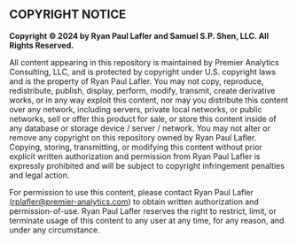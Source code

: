 ## COPYRIGHT NOTICE

**Copyright © 2024 by Ryan Paul Lafler and Samuel S.P. Shen, LLC. All Rights Reserved.**

All content appearing in this repository is maintained by Premier Analytics Consulting, LLC, and is protected by copyright under U.S. copyright laws and is the property of Ryan Paul Lafler. You may not copy, reproduce, redistribute, publish, display, perform, modify, transmit, create derivative works, or in any way exploit this content, nor may you distribute this content over any network, including servers, private local networks, or public networks, sell or offer this product for sale, or store this content inside of any database or storage device / server / network. You may not alter or remove any copyright on this repository owned by Ryan Paul Lafler. Copying, storing, transmitting, or modifying this content without prior explicit written authorization and permission from Ryan Paul Lafler is expressly prohibited and will be subject to copyright infringement penalties and legal action.

For permission to use this content, please contact Ryan Paul Lafler (rplafler@premier-analytics.com) to obtain written authorization and permission-of-use. Ryan Paul Lafler reserves the right to restrict, limit, or terminate usage of this content to any user at any time, for any reason, and under any circumstance.
